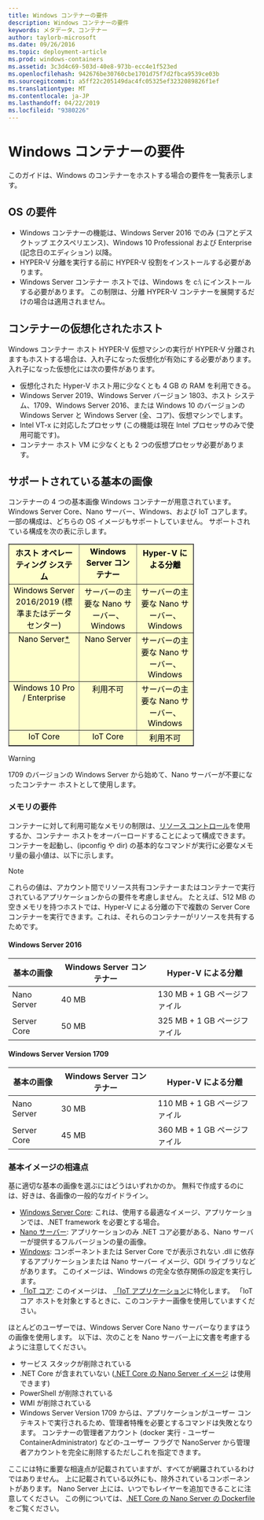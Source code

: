 ```yaml
---
title: Windows コンテナーの要件
description: Windows コンテナーの要件
keywords: メタデータ、コンテナー
author: taylorb-microsoft
ms.date: 09/26/2016
ms.topic: deployment-article
ms.prod: windows-containers
ms.assetid: 3c3d4c69-503d-40e8-973b-ecc4e1f523ed
ms.openlocfilehash: 942676be30760cbe1701d75f7d2fbca9539ce03b
ms.sourcegitcommit: a5ff22c205149dac4fc05325ef3232089826f1ef
ms.translationtype: MT
ms.contentlocale: ja-JP
ms.lasthandoff: 04/22/2019
ms.locfileid: "9380226"
---
```

# <a name="windows-container-requirements"></a>Windows コンテナーの要件

このガイドは、Windows のコンテナーをホストする場合の要件を一覧表示します。

## <a name="os-requirements"></a>OS の要件

- Windows コンテナーの機能は、Windows Server 2016 でのみ (コアとデスクトップ エクスペリエンス)、Windows 10 Professional および Enterprise (記念日のエディション) 以降。
- HYPER-V 分離を実行する前に HYPER-V 役割をインストールする必要があります。
- Windows Server コンテナー ホストでは、Windows を c:\ にインストールする必要があります。 この制限は、分離 HYPER-V コンテナーを展開するだけの場合は適用されません。

## <a name="virtualized-container-hosts"></a>コンテナーの仮想化されたホスト

Windows コンテナー ホスト HYPER-V 仮想マシンの実行が HYPER-V 分離されますもホストする場合は、入れ子になった仮想化が有効にする必要があります。 入れ子になった仮想化には次の要件があります。

- 仮想化された Hyper-V ホスト用に少なくとも 4 GB の RAM を利用できる。
- Windows Server 2019、Windows Server バージョン 1803、ホスト システム、1709、Windows Server 2016、または Windows 10 のバージョンの Windows Server と Windows Server (全、コア)、仮想マシンでします。
- Intel VT-x に対応したプロセッサ (この機能は現在 Intel プロセッサのみで使用可能です)。
- コンテナー ホスト VM に少なくとも 2 つの仮想プロセッサ必要があります。

## <a name="supported-base-images"></a>サポートされている基本の画像

コンテナーの 4 つの基本画像 Windows コンテナーが用意されています。 Windows Server Core、Nano サーバー、Windows、および IoT コアします。 一部の構成は、どちらの OS イメージもサポートしていません。 サポートされている構成を次の表に示します。

<table border="1" style="background-color:FFFFCC;border-collapse:collapse;border:1px solid FFCC00;color:000000;width:75%" cellpadding="5" cellspacing="5">
<thead>
<tr valign="top">
<th><center>ホスト オペレーティング システム</center></th>
<th><center>Windows Server コンテナー</center></th>
<th><center>Hyper-V による分離</center></th>
</tr>
</thead>
<tbody>
<tr valign="top">
<td><center>Windows Server 2016/2019 (標準またはデータ センター)</center></td>
<td><center>サーバーの主要な Nano サーバー、Windows</center></td>
<td><center>サーバーの主要な Nano サーバー、Windows</center></td>
</tr>
<tr valign="top">
<td><center>Nano Server<a href="#warn-1">*</a></center></td>
<td><center> Nano Server</center></td>
<td><center>サーバーの主要な Nano サーバー、Windows</center></td>
</tr>
<tr valign="top">
<td><center>Windows 10 Pro / Enterprise</center></td>
<td><center>利用不可</center></td>
<td><center>サーバーの主要な Nano サーバー、Windows</center></td>
</tr>
<tr valign="top">
<td><center>IoT Core</center></td>
<td><center>IoT Core</center></td>
<td><center>利用不可</center></td>
</tr>
</tbody>
</table>

> [!WARNING]  
> 1709 のバージョンの Windows Server から始めて、Nano サーバーが不要になったコンテナー ホストとして使用します。

### <a name="memory-requirements"></a>メモリの要件

コンテナーに対して利用可能なメモリの制限は、[リソース コントロール](https://docs.microsoft.com/en-us/virtualization/windowscontainers/manage-containers/resource-controls)を使用するか、コンテナー ホストをオーバーロードすることによって構成できます。  コンテナーを起動し、(ipconfig や dir) の基本的なコマンドが実行に必要なメモリ量の最小値は、以下に示します。

>[!NOTE]
>これらの値は、アカウント間でリソース共有コンテナーまたはコンテナーで実行されているアプリケーションからの要件を考慮しません。  たとえば、512 MB の空きメモリを持つホストでは、Hyper-V による分離の下で複数の Server Core コンテナーを実行できます。これは、それらのコンテナーがリソースを共有するためです。

#### <a name="windows-server-2016"></a>Windows Server 2016

| 基本の画像  | Windows Server コンテナー | Hyper-V による分離    |
| ----------- | ------------------------ | -------------------- |
| Nano Server | 40 MB                     | 130 MB + 1 GB ページファイル |
| Server Core | 50 MB                     | 325 MB + 1 GB ページファイル |

#### <a name="windows-server-version-1709"></a>Windows Server Version 1709

| 基本の画像  | Windows Server コンテナー | Hyper-V による分離    |
| ----------- | ------------------------ | -------------------- |
| Nano Server | 30 MB                     | 110 MB + 1 GB ページファイル |
| Server Core | 45 MB                     | 360 MB + 1 GB ページファイル |

### <a name="base-image-differences"></a>基本イメージの相違点

基に適切な基本の画像を選ぶにはどうはいずれかのか。 無料で作成するのには、好きは、各画像の一般的なガイドライン。

- [Windows Server Core](https://hub.docker.com/_/microsoft-windows-servercore): これは、使用する最適なイメージ、アプリケーションでは、.NET framework を必要とする場合。
- [Nano サーバー](https://hub.docker.com/_/microsoft-windows-nanoserver): アプリケーションのみ .NET コア必要がある、Nano サーバーが提供するフルバージョンの量の画像。
- [Windows](https://hub.docker.com/_/microsoft-windowsfamily-windows): コンポーネントまたは Server Core でが表示されない .dll に依存するアプリケーションまたは Nano サーバー イメージ、GDI ライブラリなどがあります。 このイメージは、Windows の完全な依存関係の設定を実行します。
- [「IoT コア](https://hub.docker.com/_/microsoft-windows-iotcore): このイメージは、 [「IoT アプリケーション](https://developer.microsoft.com/en-us/windows/iot)に特化します。 「IoT コア ホストを対象とするときに、このコンテナー画像を使用していますください。

ほとんどのユーザーでは、Windows Server Core Nano サーバーなりますほうの画像を使用します。 以下は、次のことを Nano サーバー上に文書を考慮するように注意してください。

- サービス スタックが削除されている
- .NET Core が含まれていない ([.NET Core の Nano Server イメージ](https://hub.docker.com/r/microsoft/dotnet/) は使用できます)
- PowerShell が削除されている
- WMI が削除されている
- Windows Server Version 1709 からは、アプリケーションがユーザー コンテキストで実行されるため、管理者特権を必要とするコマンドは失敗となります。 コンテナーの管理者アカウント (docker 実行 - ユーザー ContainerAdministrator) などの-ユーザー フラグで NanoServer から管理者アカウントを完全に削除するただしこれを指定できます。

ここには特に重要な相違点が記載されていますが、すべてが網羅されているわけではありません。 上に記載されている以外にも、除外されているコンポーネントがあります。 Nano Server 上には、いつでもレイヤーを追加できることに注意してください。 この例については、[.NET Core の Nano Server の Dockerfile](https://github.com/dotnet/dotnet-docker/blob/master/2.1/sdk/nanoserver-1803/amd64/Dockerfile) をご覧ください。